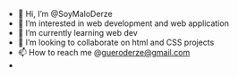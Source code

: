 - 👋 Hi, I’m @SoyMaloDerze
- 👀 I’m interested in web development and web application 
- 🌱 I’m currently learning web dev
- 💞️ I’m looking to collaborate on html and CSS projects 
- 📫 How to reach me @gueroderze@gmail.com 
- 

<!---
SoyMaloDerze/SoyMaloDerze is a ✨ special ✨ repository because its `README.md` (this file) appears on your GitHub profile.
You can click the Preview link to take a look at your changes.
--->
